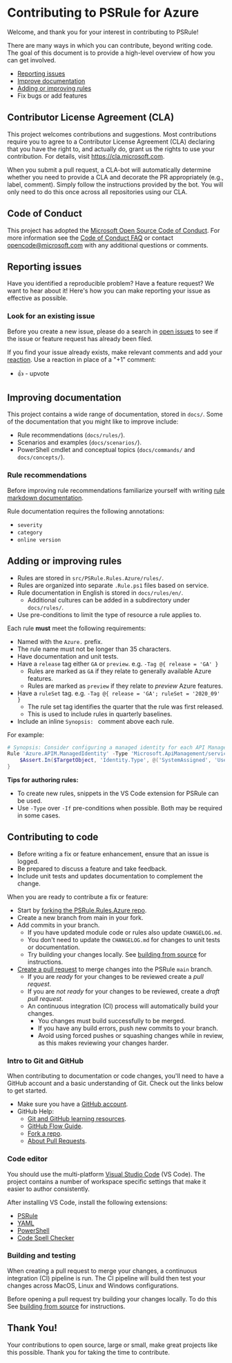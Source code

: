 # Contributing to PSRule for Azure

Welcome, and thank you for your interest in contributing to PSRule!

There are many ways in which you can contribute, beyond writing code.
The goal of this document is to provide a high-level overview of how you can get involved.

- [Reporting issues](#reporting-issues)
- [Improve documentation](#improving-documentation)
- [Adding or improving rules](#adding-or-improving-rules)
- Fix bugs or add features

## Contributor License Agreement (CLA)

This project welcomes contributions and suggestions. Most contributions require you to
agree to a Contributor License Agreement (CLA) declaring that you have the right to,
and actually do, grant us the rights to use your contribution. For details, visit
https://cla.microsoft.com.

When you submit a pull request, a CLA-bot will automatically determine whether you need
to provide a CLA and decorate the PR appropriately (e.g., label, comment). Simply follow the
instructions provided by the bot. You will only need to do this once across all repositories using our CLA.

## Code of Conduct

This project has adopted the [Microsoft Open Source Code of Conduct](https://opensource.microsoft.com/codeofconduct/).
For more information see the [Code of Conduct FAQ](https://opensource.microsoft.com/codeofconduct/faq/)
or contact [opencode@microsoft.com](mailto:opencode@microsoft.com) with any additional questions or comments.

## Reporting issues

Have you identified a reproducible problem?
Have a feature request?
We want to hear about it!
Here's how you can make reporting your issue as effective as possible.

### Look for an existing issue

Before you create a new issue, please do a search in [open issues][issues] to see if the issue or feature request has already been filed.

If you find your issue already exists,
make relevant comments and add your [reaction](https://github.com/blog/2119-add-reactions-to-pull-requests-issues-and-comments).
Use a reaction in place of a "+1" comment:

* 👍 - upvote

## Improving documentation

This project contains a wide range of documentation, stored in `docs/`.
Some of the documentation that you might like to improve include:

- Rule recommendations (`docs/rules/`).
- Scenarios and examples (`docs/scenarios/`).
- PowerShell cmdlet and conceptual topics (`docs/commands/` and `docs/concepts/`).

### Rule recommendations

Before improving rule recommendations familiarize yourself with writing [rule markdown documentation](https://microsoft.github.io/PSRule/scenarios/rule-docs/rule-docs.html#writing-markdown-documentation).

Rule documentation requires the following annotations:

- `severity`
- `category`
- `online version`

## Adding or improving rules

- Rules are stored in `src/PSRule.Rules.Azure/rules/`.
- Rules are organized into separate `.Rule.ps1` files based on service.
- Rule documentation in English is stored in `docs/rules/en/`.
  - Additional cultures can be added in a subdirectory under `docs/rules/`.
- Use pre-conditions to limit the type of resource a rule applies to.

Each rule **must** meet the following requirements:

- Named with the `Azure.` prefix.
- The rule name must not be longer than 35 characters.
- Have documentation and unit tests.
- Have a `release` tag either `GA` or `preview`. e.g. `-Tag @{ release = 'GA' }`
  - Rules are marked as `GA` if they relate to generally available Azure features.
  - Rules are marked as `preview` if they relate to _preview_ Azure features.
- Have a `ruleSet` tag. e.g. `-Tag @{ release = 'GA'; ruleSet = '2020_09' }`
  - The rule set tag identifies the quarter that the rule was first released.
  - This is used to include rules in quarterly baselines.
- Include an inline `Synopsis: ` comment above each rule.

For example:

```powershell
# Synopsis: Consider configuring a managed identity for each API Management instance.
Rule 'Azure.APIM.ManagedIdentity' -Type 'Microsoft.ApiManagement/service' -Tag @{ release = 'GA'; ruleSet = '2020_06' } {
    $Assert.In($TargetObject, 'Identity.Type', @('SystemAssigned', 'UserAssigned'))
}
```

**Tips for authoring rules:**

- To create new rules, snippets in the VS Code extension for PSRule can be used.
- Use `-Type` over `-If` pre-conditions when possible.
Both may be required in some cases.

## Contributing to code

- Before writing a fix or feature enhancement, ensure that an issue is logged.
- Be prepared to discuss a feature and take feedback.
- Include unit tests and updates documentation to complement the change.

When you are ready to contribute a fix or feature:

- Start by [forking the PSRule.Rules.Azure repo][github-fork].
- Create a new branch from main in your fork.
- Add commits in your branch.
  - If you have updated module code or rules also update `CHANGELOG.md`.
  - You don't need to update the `CHANGELOG.md` for changes to unit tests or documentation.
  - Try building your changes locally. See [building from source][build] for instructions.
- [Create a pull request][github-pr-create] to merge changes into the PSRule `main` branch.
  - If you are _ready_ for your changes to be reviewed create a _pull request_.
  - If you are _not ready_ for your changes to be reviewed, create a _draft pull request_.
  - An continuous integration (CI) process will automatically build your changes.
    - You changes must build successfully to be merged.
    - If you have any build errors, push new commits to your branch.
    - Avoid using forced pushes or squashing changes while in review, as this makes reviewing your changes harder.

### Intro to Git and GitHub

When contributing to documentation or code changes, you'll need to have a GitHub account and a basic understanding of Git.
Check out the links below to get started.

- Make sure you have a [GitHub account][github-signup].
- GitHub Help:
  - [Git and GitHub learning resources][learn-git].
  - [GitHub Flow Guide][github-flow].
  - [Fork a repo][github-fork].
  - [About Pull Requests][github-pr].

### Code editor

You should use the multi-platform [Visual Studio Code][vscode] (VS Code).
The project contains a number of workspace specific settings that make it easier to author consistently.

After installing VS Code, install the following extensions:

- [PSRule](https://marketplace.visualstudio.com/items?itemName=bewhite.psrule-vscode-preview)
- [YAML](https://marketplace.visualstudio.com/items?itemName=redhat.vscode-yaml)
- [PowerShell](https://marketplace.visualstudio.com/items?itemName=ms-vscode.PowerShell)
- [Code Spell Checker](https://marketplace.visualstudio.com/items?itemName=streetsidesoftware.code-spell-checker)

### Building and testing

When creating a pull request to merge your changes, a continuous integration (CI) pipeline is run.
The CI pipeline will build then test your changes across MacOS, Linux and Windows configurations.

Before opening a pull request try building your changes locally.
To do this See [building from source][build] for instructions.

## Thank You!

Your contributions to open source, large or small, make great projects like this possible.
Thank you for taking the time to contribute.

[learn-git]: https://help.github.com/en/articles/git-and-github-learning-resources
[github-flow]: https://guides.github.com/introduction/flow/
[github-signup]: https://github.com/signup/free
[github-fork]: https://help.github.com/en/github/getting-started-with-github/fork-a-repo
[github-pr]: https://help.github.com/en/github/collaborating-with-issues-and-pull-requests/about-pull-requests
[github-pr-create]: https://help.github.com/en/github/collaborating-with-issues-and-pull-requests/creating-a-pull-request-from-a-fork
[build]: docs/install-instructions.md#building-from-source
[vscode]: https://code.visualstudio.com/
[issues]: https://github.com/Microsoft/PSRule.Rules.Azure/issues
